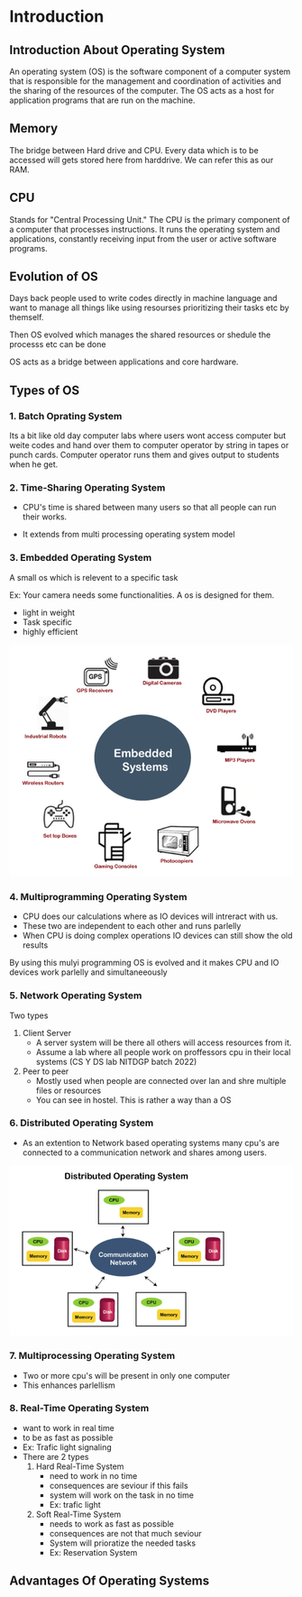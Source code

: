 # Introduction

## Introduction About Operating System
An operating system (OS) is the software component of a computer system that is responsible for the management and coordination of activities and the sharing of the resources of the computer. The OS acts as a host for application programs that are run on the machine.

## Memory 
The bridge between Hard drive and CPU. Every data which is to be accessed will gets stored here from harddrive. We can refer this as our RAM.
## CPU
Stands for "Central Processing Unit." The CPU is the primary component of a computer that processes instructions. It runs the operating system and applications, constantly receiving input from the user or active software programs. 

## Evolution of OS
Days back people used to write codes directly in machine language and want to manage all things like using resourses prioritizing their tasks etc by themself.

Then OS evolved which manages the shared resources or shedule the processs etc can be done

OS acts as a bridge between applications and core hardware.

## Types of OS
### 1. Batch Oprating System
Its a bit like old day computer labs where users wont access computer but weite codes and hand over them to computer operator by string in tapes or punch cards. Computer operator runs them and gives output to students when he get.
### 2. Time-Sharing Operating System
- CPU's time is shared between many users so that all people can run their works.

- It extends from multi processing operating system model
### 3. Embedded Operating System
A small os which is relevent to a specific task

Ex: Your camera needs some functionalities. A os is designed for them.
- light in weight
- Task specific
- highly efficient
  
![picture 3](images/pic_1619517765948.png)  

### 4. Multiprogramming Operating System
- CPU does our calculations where as IO devices will intreract with us.
- These two are independent to each other and runs parlelly
- When CPU is doing complex operations IO devices can still show the old results

By using this mulyi programming OS is evolved and it makes CPU and IO devices work parlelly and simultaneeously

### 5. Network Operating System
Two types
1. Client Server
   - A server system will be there all others will access resources from it.
   - Assume a lab where all people work on proffessors cpu in their local systems (CS Y DS lab NITDGP batch 2022)
2. Peer to peer
   - Mostly used when people are connected over lan and shre multiple files or resources
   - You can see in hostel. This is rather a way than a OS
### 6. Distributed Operating System
- As an extention to Network based operating systems many cpu's are connected  to a communication network and shares among users.

![picture 6](images/pic_1619518766607.png)  

### 7. Multiprocessing Operating System
- Two or more cpu's will be present in only one computer
- This enhances parlellism
### 8. Real-Time Operating System
- want to work in real time
- to be as fast as possible
- Ex: Trafic light signaling
- There are 2 types
    1. Hard Real-Time System 
        - need to work in no time
        - consequences are seviour if this fails
        - system will work on the task in no time
        - Ex: trafic light
    2. Soft Real-Time System
        - needs to work as fast as possible
        - consequences are not that much seviour
        - System will prioratize the needed tasks
        - Ex: Reservation System

## Advantages Of Operating Systems
